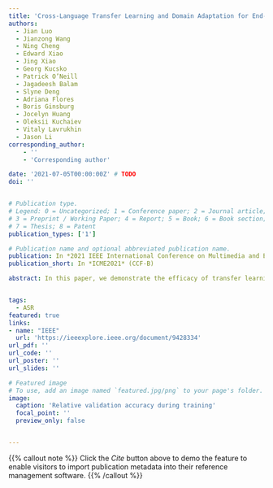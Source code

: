 ```yaml
---
title: 'Cross-Language Transfer Learning and Domain Adaptation for End-to-End Automatic Speech Recognition'
authors:
  - Jian Luo
  - Jianzong Wang
  - Ning Cheng
  - Edward Xiao
  - Jing Xiao
  - Georg Kucsko
  - Patrick O’Neill
  - Jagadeesh Balam
  - Slyne Deng
  - Adriana Flores
  - Boris Ginsburg
  - Jocelyn Huang
  - Oleksii Kuchaiev
  - Vitaly Lavrukhin
  - Jason Li
corresponding_author:
    - ''
    - 'Corresponding author'

date: '2021-07-05T00:00:00Z' # TODO
doi: ''


# Publication type.
# Legend: 0 = Uncategorized; 1 = Conference paper; 2 = Journal article;
# 3 = Preprint / Working Paper; 4 = Report; 5 = Book; 6 = Book section;
# 7 = Thesis; 8 = Patent
publication_types: ['1']

# Publication name and optional abbreviated publication name.
publication: In *2021 IEEE International Conference on Multimedia and Expo*
publication_short: In *ICME2021* (CCF-B)

abstract: In this paper, we demonstrate the efficacy of transfer learning and continuous learning for various automatic speech recognition (ASR) tasks using end-to-end models trained with CTC loss. We start with a large pre-trained English ASR model and show that transfer learning can be effectively and easily performed on{:} (1) different English accents, (2) different languages (from English to German, Spanish, Russian, or from Mandarin to Cantonese) and (3) application-specific domains. Our extensive set of experiments demonstrate that in all three cases, transfer learning from a good base model has higher accuracy than a model trained from scratch. Our results indicate that, for fine-tuning, larger pre-trained models are better than small pre-trained models, even if the dataset for fine-tuning is small. We also show that transfer learning significantly speeds up convergence, which could result in significant cost savings when training with large datasets.


tags:
  - ASR
featured: true
links:
- name: "IEEE"
  url: 'https://ieeexplore.ieee.org/document/9428334'
url_pdf: ''
url_code: ''
url_poster: ''
url_slides: ''

# Featured image
# To use, add an image named `featured.jpg/png` to your page's folder.
image:
  caption: 'Relative validation accuracy during training'
  focal_point: ''
  preview_only: false


---
```


{{% callout note %}}
Click the _Cite_ button above to demo the feature to enable visitors to import publication metadata into their reference management software.
{{% /callout %}}

